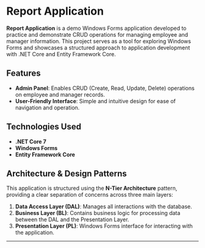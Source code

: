 # Report Application

**Report Application** is a demo Windows Forms application developed to practice and demonstrate CRUD operations for managing employee and manager information. This project serves as a tool for exploring Windows Forms and showcases a structured approach to application development with .NET Core and Entity Framework Core.

## Features

- **Admin Panel**: Enables CRUD (Create, Read, Update, Delete) operations on employee and manager records.
- **User-Friendly Interface**: Simple and intuitive design for ease of navigation and operation.

## Technologies Used

- **.NET Core 7**
- **Windows Forms**
- **Entity Framework Core**

## Architecture & Design Patterns

This application is structured using the **N-Tier Architecture** pattern, providing a clear separation of concerns across three main layers:

1. **Data Access Layer (DAL)**: Manages all interactions with the database.
2. **Business Layer (BL)**: Contains business logic for processing data between the DAL and the Presentation Layer.
3. **Presentation Layer (PL)**: Windows Forms interface for interacting with the application.

---

